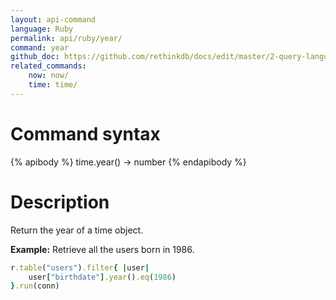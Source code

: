 ```yaml
---
layout: api-command 
language: Ruby
permalink: api/ruby/year/
command: year 
github_doc: https://github.com/rethinkdb/docs/edit/master/2-query-language/api/ruby/dates-and-times/year.md
related_commands:
    now: now/
    time: time/
---
```


# Command syntax #

{% apibody %}
time.year() &rarr; number
{% endapibody %}

# Description #

Return the year of a time object.

__Example:__ Retrieve all the users born in 1986.

```rb
r.table("users").filter{ |user|
    user["birthdate"].year().eq(1986)
}.run(conn)



